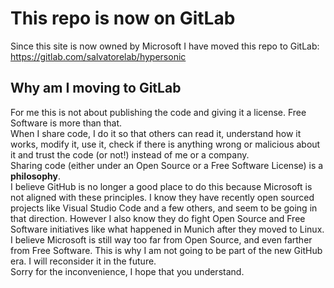 # This repo is now on GitLab
Since this site is now owned by Microsoft I have moved this repo to GitLab: https://gitlab.com/salvatorelab/hypersonic  
## Why am I moving to GitLab
For me this is not about publishing the code and giving it a license. Free Software is more than that.  
When I share code, I do it so that others can read it, understand how it works, modify it, use it, check if there is anything wrong or malicious about it and trust the code (or not!) instead of me or a company.  
Sharing code (either under an Open Source or a Free Software License) is a **philosophy**.  
I believe GitHub is no longer a good place to do this because Microsoft is not aligned with these principles. I know they have recently open sourced projects like Visual Studio Code and a few others, and seem to be going in that direction. However I also know they do fight Open Source and Free Software initiatives like what happened in Munich after they moved to Linux.  
I believe Microsoft is still way too far from Open Source, and even farther from Free Software. This is why I am not going to be part of the new GitHub era. I will reconsider it in the future.  
Sorry for the inconvenience, I hope that you understand.  
